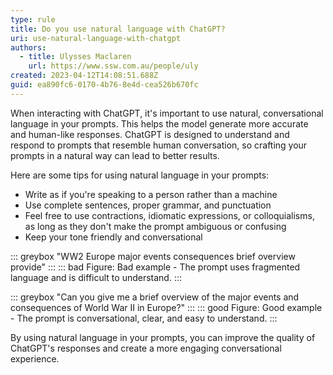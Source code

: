 ```yaml
---
type: rule
title: Do you use natural language with ChatGPT?
uri: use-natural-language-with-chatgpt
authors:
  - title: Ulysses Maclaren
    url: https://www.ssw.com.au/people/uly
created: 2023-04-12T14:08:51.688Z
guid: ea890fc6-0170-4b76-8e4d-cea526b670fc
---
```

When interacting with ChatGPT, it's important to use natural, conversational language in your prompts. This helps the model generate more accurate and human-like responses. ChatGPT is designed to understand and respond to prompts that resemble human conversation, so crafting your prompts in a natural way can lead to better results.
           
<!--endintro-->
 
Here are some tips for using natural language in your prompts:
* Write as if you're speaking to a person rather than a machine
* Use complete sentences, proper grammar, and punctuation
* Feel free to use contractions, idiomatic expressions, or colloquialisms, as long as they don't make the prompt ambiguous or confusing
* Keep your tone friendly and conversational
 

::: greybox
"WW2 Europe major events consequences brief overview provide"
:::
::: bad
Figure: Bad example - The prompt uses fragmented language and is difficult to understand.
:::


::: greybox
"Can you give me a brief overview of the major events and consequences of World War II in Europe?"
:::
::: good
Figure: Good example - The prompt is conversational, clear, and easy to understand.
:::
 
 
By using natural language in your prompts, you can improve the quality of ChatGPT's responses and create a more engaging conversational experience.